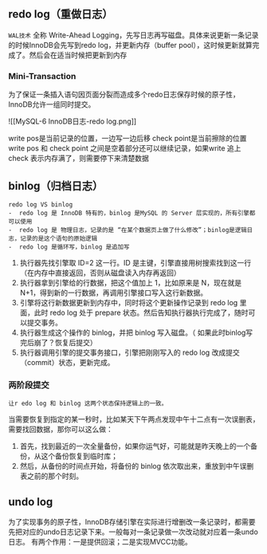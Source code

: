 
## redo log（重做日志）

`WAL技术` 全称 Write-Ahead Logging，先写日志再写磁盘。具体来说更新一条记录的时候InnoDB会先写到redo log，并更新内存（buffer pool），这时候更新就算完成了。然后会在适当时候把更新到内存

### Mini-Transaction
为了保证一条插入语句因页面分裂而造成多个redo日志保存时候的原子性，InnoDB允许一组同时提交。


![[MySQL-6 InnoDB日志-redo log.png]]

write pos是当前记录的位置，一边写一边后移
check point是当前擦除的位置
write pos 和 check point 之间是空着部分还可以继续记录，如果write 追上 check 表示内存满了，则需要停下来清楚数据

## binlog（归档日志） 

	redo log VS binlog
	-  redo log 是 InnoDB 特有的，binlog 是MySQL 的 Server 层实现的，所有引擎都可以使用
	-  redo log 是 物理日志，记录的是 “在某个数据页上做了什么修改”；binlog是逻辑日志，记录的是这个语句的原始逻辑
	-  redo log 是循环写，binlog 是追加写


1.  执行器先找引擎取 ID=2 这一行。ID 是主键，引擎直接用树搜索找到这一行（在内存中直接返回，否则从磁盘读入内存再返回）
2.  执行器拿到引擎给的行数据，把这个值加上 1，比如原来是 N，现在就是 N+1，得到新的一行数据，再调用引擎接口写入这行新数据。
3.  引擎将这行新数据更新到内存中，同时将这个更新操作记录到 redo log 里面，此时 redo log 处于 prepare 状态。然后告知执行器执行完成了，随时可以提交事务。
4.  执行器生成这个操作的 binlog，并把 binlog 写入磁盘。（ 如果此时binlog写完后崩了？恢复后提交）
5.  执行器调用引擎的提交事务接口，引擎把刚刚写入的 redo log 改成提交（commit）状态，更新完成。

### 两阶段提交
	让r edo log 和 binlog 这两个状态保持逻辑上的一致。

当需要恢复到指定的某一秒时，比如某天下午两点发现中午十二点有一次误删表，需要找回数据，那你可以这么做：
1.  首先，找到最近的一次全量备份，如果你运气好，可能就是昨天晚上的一个备份，从这个备份恢复到临时库；
2.  然后，从备份的时间点开始，将备份的 binlog 依次取出来，重放到中午误删表之前的那个时刻。


## undo log
为了实现事务的原子性，InnoDB存储引擎在实际进行增删改一条记录时，都需要先把对应的undo日志记录下来。一般每对一条记录做一次改动就对应着一条undo日志。
有两个作用：一是提供回滚；二是实现MVCC功能。